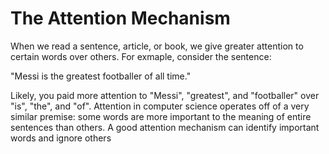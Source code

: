 # The Attention Mechanism

When we read a sentence, article, or book, we give greater attention to certain words over others.  For exmaple, consider the sentence:

"Messi is the greatest footballer of all time."

Likely, you paid more attention to "Messi", "greatest", and "footballer" over "is", "the", and "of".  Attention in computer science operates off of a very similar premise: some words are more important to the meaning of entire sentences than others.  A good attention mechanism can identify important words and ignore others
